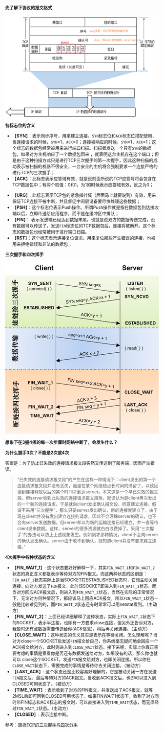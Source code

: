 **先了解下协议的报文格式** 

![](https://github.com/wenguang/startup/blob/master/imgs/tcp-msg01.jpg?raw=true) 



**各标志位的含义**

* 【**SYN**】：表示同步序号，用来建立连接。`SYN`标志位和`ACK`标志位搭配使用，当连接请求的时候，`SYN`=1，`ACK`=0；连接被响应的时候，`SYN`=1，`ACK`=1；这个标志的数据包经常被用来进行端口扫描。扫描者发送一个只有`SYN`的数据包，如果对方主机响应了一个数据包回来 ，就表明这台主机存在这个端口；但是由于这种扫描方式只是进行TCP三次握手的第一次握手，因此这种扫描的成功表示被扫描的机器不很安全，一台安全的主机将会强制要求一个连接严格的进行TCP的三次握手； 
* 【**ACK**】：此标志表示应答域有效，就是说前面所说的TCP应答号将会包含在TCP数据包中；有两个取值：0和1，为1的时候表示应答域有效，反之为0；

- 【**URG**】：此标志表示TCP包的紧急指针域（后面马上就要说到）有效，用来保证TCP连接不被中断，并且督促中间层设备要尽快处理这些数据；
- 【**PSH**】：这个标志位表示Push操作。所谓Push操作就是指在数据包到达接收端以后，立即传送给应用程序，而不是在缓冲区中排队；
- 【**FIN**】： 表示发送端已经达到数据末尾，也就是说双方的数据传送完成，没有数据可以传送了，发送`FIN`标志位的TCP数据包后，连接将被断开。这个标志的数据包也经常被用于进行端口扫描。
- 【**RST**】：这个标志表示连接复位请求。用来复位那些产生错误的连接，也被用来拒绝错误和非法的数据包；



**三次握手和四次挥手** 

![](https://github.com/wenguang/startup/blob/master/imgs//tcp-3handshake-4wave.jpg?raw=true)



**想象下在3握4挥的每一次步骤时网络中断了，会发生什么？**



**为什么握手3次？不能是2次或4次** 

答案是：为了防止已失效的连接请求报文段突然又传送到了服务端，因而产生错误。

> “已失效的连接请求报文段”的产生在这样一种情况下：client发出的第一个连接请求报文段并没有丢失，而是在某个网络结点长时间的滞留了，以致延误到连接释放以后的某个时间才到达server。本来这是一个早已失效的报文段。但server收到此失效的连接请求报文段后，就误认为是client再次发出的一个新的连接请求。于是就向client发出确认报文段，同意建立连接。假设不采用“三次握手”，那么只要server发出确认，新的连接就建立了。由于现在client并没有发出建立连接的请求，因此不会理睬server的确认，也不会向server发送数据。但server却以为新的运输连接已经建立，并一直等待client发来数据。这样，server的很多资源就白白浪费掉了。采用“三次握手”的办法可以防止上述现象发生。例如刚才那种情况，client不会向server的确认发出确认。server由于收不到确认，就知道client并没有要求建立连接。”



**4次挥手中各种状态的含义** 

- 【**FIN_WAIT_1**】: 这个状态要好好解释一下，其实`FIN_WAIT_1`和`FIN_WAIT_2`状态的真正含义都是表示等待对方的FIN报文。而这两种状态的区别是：`FIN_WAIT_1`状态实际上是当SOCKET在ESTABLISHED状态时，它想主动关闭连接，向对方发送了`FIN`报文，此时该SOCKET即进入到`FIN_WAIT_1`状态。而当对方回应ACK报文后，则进入到`FIN_WAIT_2`状态，当然在实际的正常情况下，无论对方何种情况下，都应该马上回应ACK报文，所以`FIN_WAIT_1`状态一般是比较难见到的，而`FIN_WAIT_2`状态还有时常常可以用netstat看到。（主动方）
- 【**FIN_WAIT_2**】：上面已经详细解释了这种状态，实际上`FIN_WAIT_2`状态下的SOCKET，表示半连接，也即有一方要求close连接，但另外还告诉对方，我暂时还有点数据需要传送给你(ACK信息)，稍后再关闭连接。（主动方）
- 【**CLOSE_WAIT**】：这种状态的含义其实是表示在等待关闭。怎么理解呢？当对方close一个SOCKET后发送`FIN`报文给自己，你系统毫无疑问地会回应一个ACK报文给对方，此时则进入到`CLOSE_WAIT`状态。接下来呢，实际上你真正需要考虑的事情是察看你是否还有数据发送给对方，如果没有的话，那么你也就可以 close这个SOCKET，发送`FIN`报文给对方，也即关闭连接。所以你在`CLOSE_WAIT`状态下，需要完成的事情是等待你去关闭连接。（被动方）
- 【**LAST_ACK**】: 这个状态还是比较容易好理解的，它是被动关闭一方在发送`FIN`报文后，最后等待对方的ACK报文。当收到ACK报文后，也即可以进入到CLOSED可用状态了。（被动方）
- 【**TIME_WAIT**】: 表示收到了对方的FIN报文，并发送出了ACK报文，就等2MSL后即可回到CLOSED可用状态了。如果FIN*WAIT*1状态下，收到了对方同时带FIN标志和ACK标志的报文时，可以直接进入到`TIME_WAIT`状态，而无须经过`FIN_WAIT_2`状态。（主动方）
- 【**CLOSED**】: 表示连接中断。







参考：[简析TCP的三次握手与四次分手](http://www.jellythink.com/archives/705) 